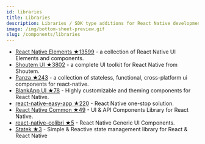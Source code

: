 ```yaml
---
id: libraries
title: Libraries
description: Libraries / SDK type additions for React Native development.
image: /img/bottom-sheet-preview.gif
slug: /components/libraries
---
```


- [React Native Elements ★13599](https://github.com/dabit3/React-Native-Elements) - a collection of React Native UI Elements and components.
- [Shoutem UI ★3802](https://github.com/shoutem/ui) - a complete UI toolkit for React Native from Shoutem.
- [Panza ★243](https://github.com/bmcmahen/panza) - a collection of stateless, functional, cross-platform ui components for react-native.
- [BlankApp UI ★78](https://github.com/blankapp/ui) - Highly customizable and theming components for React Native.
- [react-native-easy-app ★220](https://github.com/chende008/react-native-easy-app) - React Native one-stop solution.
- [React Native Common ★49](https://github.com/rghorbani/react-native-common) - UI & API Components Library for React Native.
- [react-native-colibri ★5](https://github.com/nidorx/react-native-colibri) - React Native Generic UI Components.
- [Statek ★3](https://statek.dev) - Simple & Reactive state management library for React & React Native
